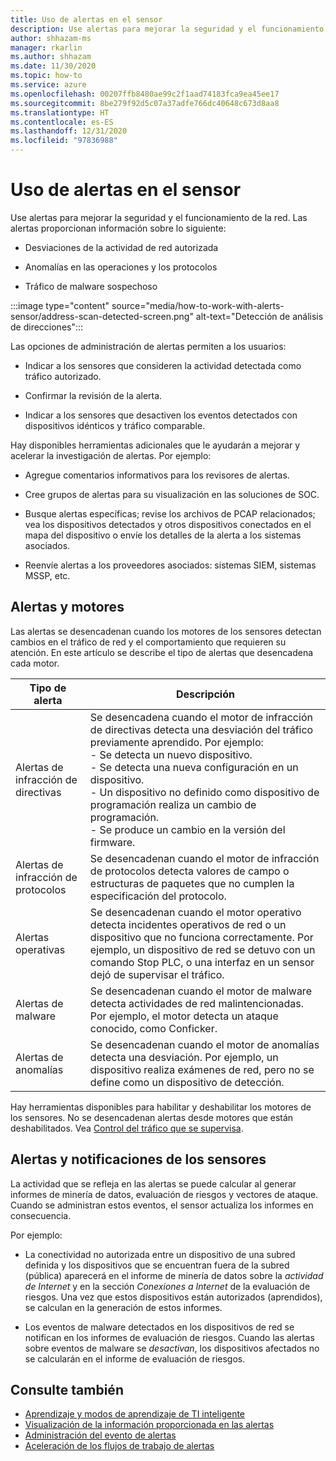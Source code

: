 ```yaml
---
title: Uso de alertas en el sensor
description: Use alertas para mejorar la seguridad y el funcionamiento de la red.
author: shhazam-ms
manager: rkarlin
ms.author: shhazam
ms.date: 11/30/2020
ms.topic: how-to
ms.service: azure
ms.openlocfilehash: 00207ffb8480ae99c2f1aad74183fca9ea45ee17
ms.sourcegitcommit: 8be279f92d5c07a37adfe766dc40648c673d8aa8
ms.translationtype: HT
ms.contentlocale: es-ES
ms.lasthandoff: 12/31/2020
ms.locfileid: "97836988"
---
```

# <a name="work-with-alerts-on-your-sensor"></a>Uso de alertas en el sensor

Use alertas para mejorar la seguridad y el funcionamiento de la red. Las alertas proporcionan información sobre lo siguiente:

- Desviaciones de la actividad de red autorizada

- Anomalías en las operaciones y los protocolos

- Tráfico de malware sospechoso

:::image type="content" source="media/how-to-work-with-alerts-sensor/address-scan-detected-screen.png" alt-text="Detección de análisis de direcciones":::

Las opciones de administración de alertas permiten a los usuarios:

- Indicar a los sensores que consideren la actividad detectada como tráfico autorizado.

- Confirmar la revisión de la alerta.

- Indicar a los sensores que desactiven los eventos detectados con dispositivos idénticos y tráfico comparable.

Hay disponibles herramientas adicionales que le ayudarán a mejorar y acelerar la investigación de alertas. Por ejemplo:

  - Agregue comentarios informativos para los revisores de alertas.

  - Cree grupos de alertas para su visualización en las soluciones de SOC. 

  - Busque alertas específicas; revise los archivos de PCAP relacionados; vea los dispositivos detectados y otros dispositivos conectados en el mapa del dispositivo o envíe los detalles de la alerta a los sistemas asociados.

  - Reenvíe alertas a los proveedores asociados: sistemas SIEM, sistemas MSSP, etc.

## <a name="alerts-and-engines"></a>Alertas y motores

Las alertas se desencadenan cuando los motores de los sensores detectan cambios en el tráfico de red y el comportamiento que requieren su atención. En este artículo se describe el tipo de alertas que desencadena cada motor.

| Tipo de alerta | Descripción |
|-|-|
| Alertas de infracción de directivas | Se desencadena cuando el motor de infracción de directivas detecta una desviación del tráfico previamente aprendido. Por ejemplo: <br /> - Se detecta un nuevo dispositivo.  <br /> - Se detecta una nueva configuración en un dispositivo. <br /> - Un dispositivo no definido como dispositivo de programación realiza un cambio de programación. <br /> - Se produce un cambio en la versión del firmware. |
| Alertas de infracción de protocolos | Se desencadenan cuando el motor de infracción de protocolos detecta valores de campo o estructuras de paquetes que no cumplen la especificación del protocolo. | 
| Alertas operativas | Se desencadenan cuando el motor operativo detecta incidentes operativos de red o un dispositivo que no funciona correctamente. Por ejemplo, un dispositivo de red se detuvo con un comando Stop PLC, o una interfaz en un sensor dejó de supervisar el tráfico. |
| Alertas de malware | Se desencadenan cuando el motor de malware detecta actividades de red malintencionadas. Por ejemplo, el motor detecta un ataque conocido, como Conficker. |
| Alertas de anomalías | Se desencadenan cuando el motor de anomalías detecta una desviación. Por ejemplo, un dispositivo realiza exámenes de red, pero no se define como un dispositivo de detección. |

Hay herramientas disponibles para habilitar y deshabilitar los motores de los sensores. No se desencadenan alertas desde motores que están deshabilitados. Vea [Control del tráfico que se supervisa](how-to-control-what-traffic-is-monitored.md).

## <a name="alerts-and-sensor-reporting"></a>Alertas y notificaciones de los sensores

La actividad que se refleja en las alertas se puede calcular al generar informes de minería de datos, evaluación de riesgos y vectores de ataque. Cuando se administran estos eventos, el sensor actualiza los informes en consecuencia.

Por ejemplo:

  - La conectividad no autorizada entre un dispositivo de una subred definida y los dispositivos que se encuentran fuera de la subred (pública) aparecerá en el informe de minería de datos sobre la *actividad de Internet* y en la sección *Conexiones a Internet* de la evaluación de riesgos. Una vez que estos dispositivos están autorizados (aprendidos), se calculan en la generación de estos informes.

  - Los eventos de malware detectados en los dispositivos de red se notifican en los informes de evaluación de riesgos. Cuando las alertas sobre eventos de malware se *desactivan*, los dispositivos afectados no se calcularán en el informe de evaluación de riesgos.

## <a name="see-also"></a>Consulte también

- [Aprendizaje y modos de aprendizaje de TI inteligente](how-to-control-what-traffic-is-monitored.md#learning-and-smart-it-learning-modes)
- [Visualización de la información proporcionada en las alertas](how-to-view-information-provided-in-alerts.md)
- [Administración del evento de alertas](how-to-manage-the-alert-event.md)
- [Aceleración de los flujos de trabajo de alertas](how-to-accelerate-alert-incident-response.md)
